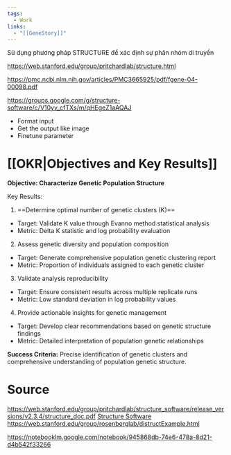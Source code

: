 ```yaml
---
tags:
  - Work
links:
  - "[[GeneStory]]"
---
```

Sử dụng phương pháp STRUCTURE để xác định sự phân nhóm di truyền

https://web.stanford.edu/group/pritchardlab/structure.html

https://pmc.ncbi.nlm.nih.gov/articles/PMC3665925/pdf/fgene-04-00098.pdf

https://groups.google.com/g/structure-software/c/V10yv_cfTXs/m/qHEgeZ1aAQAJ

- Format input
- Get the output like image
- Finetune parameter

# [[OKR|Objectives and Key Results]]

**Objective: Characterize Genetic Population Structure**

Key Results:
1. ==Determine optimal number of genetic clusters (K)==
- Target: Validate K value through Evanno method statistical analysis
- Metric: Delta K statistic and log probability evaluation

2. Assess genetic diversity and population composition
- Target: Generate comprehensive population genetic clustering report
- Metric: Proportion of individuals assigned to each genetic cluster

3. Validate analysis reproducibility
- Target: Ensure consistent results across multiple replicate runs
- Metric: Low standard deviation in log probability values

4. Provide actionable insights for genetic management
- Target: Develop clear recommendations based on genetic structure findings
- Metric: Detailed interpretation of population genetic relationships

**Success Criteria:** Precise identification of genetic clusters and comprehensive understanding of population genetic structure.

# Source

https://web.stanford.edu/group/pritchardlab/structure_software/release_versions/v2.3.4/structure_doc.pdf
[Structure Software](https://web.stanford.edu/group/pritchardlab/structure.html)
https://web.stanford.edu/group/rosenberglab/distructExample.html

https://notebooklm.google.com/notebook/945868db-74e6-478a-8d21-d4b542f33266